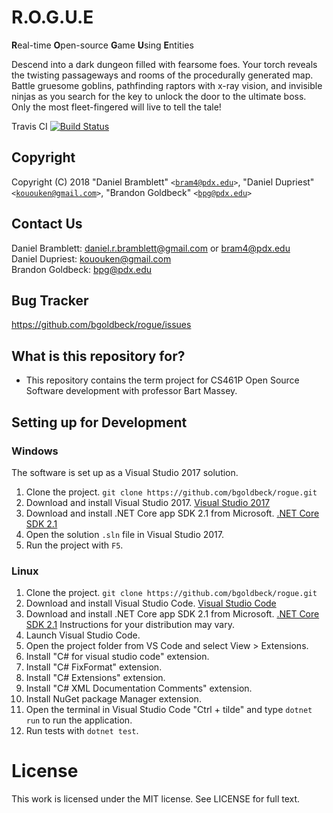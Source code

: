 # R.O.G.U.E
**R**eal-time **O**pen-source **G**ame **U**sing **E**ntities

Descend into a dark dungeon filled with fearsome foes. Your torch reveals the twisting passageways and rooms of the procedurally generated map. Battle gruesome goblins, pathfinding raptors with x-ray vision, and invisible ninjas as you search for the key to unlock the door to the ultimate boss. Only the most fleet-fingered will live to tell the tale!

Travis CI [![Build Status](https://travis-ci.org/bgoldbeck/rogue.svg?branch=master)](https://travis-ci.org/bgoldbeck/rogue)

## Copyright ##
Copyright (C) 2018 "Daniel Bramblett" <code>&lt;bram4@pdx.edu&gt;</code>, "Daniel Dupriest" <code>&lt;kououken@gmail.com&gt;</code>, "Brandon Goldbeck" <code>&lt;bpg@pdx.edu&gt;</code>
  
## Contact Us ##
Daniel Bramblett: daniel.r.bramblett@gmail.com or bram4@pdx.edu <br />
Daniel Dupriest: kououken@gmail.com <br />
Brandon Goldbeck: bpg@pdx.edu

## Bug Tracker ##
https://github.com/bgoldbeck/rogue/issues

## What is this repository for? ##

* This repository contains the term project for CS461P Open Source Software development with professor Bart Massey.

## Setting up for Development ##

### Windows ###

The software is set up as a Visual Studio 2017 solution.

1. Clone the project. `git clone https://github.com/bgoldbeck/rogue.git`
2. Download and install Visual Studio 2017. [Visual Studio 2017](https://visualstudio.microsoft.com/downloads/)
3. Download and install .NET Core app SDK 2.1 from Microsoft. [.NET Core SDK 2.1](https://www.microsoft.com/net/download/dotnet-core/sdk-2.1.300)
4. Open the solution `.sln` file in Visual Studio 2017.
5. Run the project with `F5`.

### Linux ###

1. Clone the project. `git clone https://github.com/bgoldbeck/rogue.git`
2. Download and install Visual Studio Code. [Visual Studio Code](https://code.visualstudio.com/)
3. Download and install .NET Core app SDK 2.1 from Microsoft. [.NET Core SDK 2.1](https://www.microsoft.com/net/download/dotnet-core/sdk-2.1.300) Instructions for your distribution may vary.
4. Launch Visual Studio Code.
5. Open the project folder from VS Code and select View > Extensions.
  1. Install "C# for visual studio code" extension.
  2. Install "C# FixFormat" extension.
  3. Install "C# Extensions" extension.
  4. Install "C# XML Documentation Comments" extension.
  5. Install NuGet package Manager extension.
6. Open the terminal in Visual Studio Code "Ctrl + tilde" and type `dotnet run` to run the application.
7. Run tests with `dotnet test`.

# License

This work is licensed under the MIT license. See LICENSE for full text.
